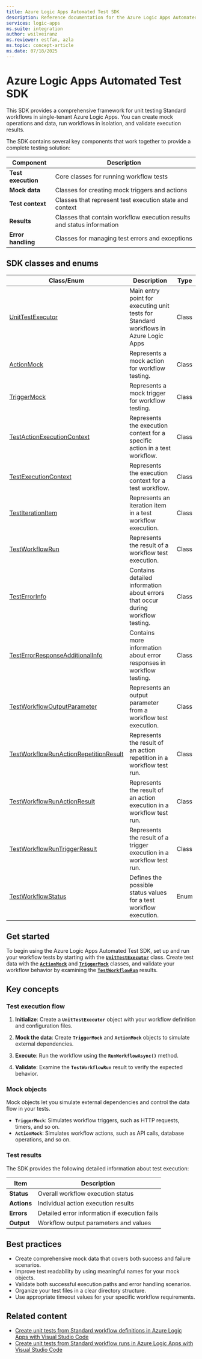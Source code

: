 ```yaml
---
title: Azure Logic Apps Automated Test SDK
description: Reference documentation for the Azure Logic Apps Automated Test SDK classes and enums.
services: logic-apps
ms.suite: integration
author: wsilveiranz
ms.reviewer: estfan, azla
ms.topic: concept-article
ms.date: 07/18/2025
---
```


# Azure Logic Apps Automated Test SDK

This SDK provides a comprehensive framework for unit testing Standard workflows in single-tenant Azure Logic Apps. You can create mock operations and data, run workflows in isolation, and validate execution results.

The SDK contains several key components that work together to provide a complete testing solution:

| Component | Description |
|-----------|-------------|
| **Test execution** | Core classes for running workflow tests |
| **Mock data** | Classes for creating mock triggers and actions |
| **Test context** | Classes that represent test execution state and context |
| **Results** | Classes that contain workflow execution results and status information |
| **Error handling** | Classes for managing test errors and exceptions |

## SDK classes and enums

| Class/Enum | Description | Type |
|------------|-------------|------|
| [UnitTestExecutor](unit-test-executor-class-definition.md) | Main entry point for executing unit tests for Standard workflows in Azure Logic Apps | Class |
| [ActionMock](action-mock-class-definition.md) | Represents a mock action for workflow testing. | Class |
| [TriggerMock](trigger-mock-class-definition.md) | Represents a mock trigger for workflow testing. | Class |
| [TestActionExecutionContext](test-action-execution-context-class-definition.md) | Represents the execution context for a specific action in a test workflow. | Class |
| [TestExecutionContext](test-execution-context-class-definition.md) | Represents the execution context for a test workflow. | Class |
| [TestIterationItem](test-iteration-item-class-definition.md) | Represents an iteration item in a test workflow execution. | Class |
| [TestWorkflowRun](test-workflow-run-class-definition.md) | Represents the result of a workflow test execution. | Class |
| [TestErrorInfo](test-error-info-class-definition.md) | Contains detailed information about errors that occur during workflow testing. | Class |
| [TestErrorResponseAdditionalInfo](test-error-response-additional-info-class-definition.md) | Contains more information about error responses in workflow testing. | Class |
| [TestWorkflowOutputParameter](test-workflow-output-parameter-class-definition.md) | Represents an output parameter from a workflow test execution. | Class |
| [TestWorkflowRunActionRepetitionResult](test-workflow-run-action-repetition-result-class-definition.md) | Represents the result of an action repetition in a workflow test run. | Class |
| [TestWorkflowRunActionResult](test-workflow-run-action-result-class-definition.md) | Represents the result of an action execution in a workflow test run. | Class |
| [TestWorkflowRunTriggerResult](test-workflow-run-trigger-result-class-definition.md) | Represents the result of a trigger execution in a workflow test run. | Class |
| [TestWorkflowStatus](test-workflow-status-enum-definition.md) | Defines the possible status values for a test workflow execution. | Enum |

## Get started

To begin using the Azure Logic Apps Automated Test SDK, set up and run your workflow tests by starting with the [**`UnitTestExecutor`**](unit-test-executor-class-definition.md) class. Create test data with the [**`ActionMock`**](action-mock-class-definition.md) and [**`TriggerMock`**](trigger-mock-class-definition.md) classes, and validate your workflow behavior by examining the [**`TestWorkflowRun`**](test-workflow-run-class-definition.md) results.

## Key concepts

### Test execution flow

1. **Initialize**: Create a **`UnitTestExecutor`** object with your workflow definition and configuration files.

1. **Mock the data**: Create **`TriggerMock`** and **`ActionMock`** objects to simulate external dependencies.

1. **Execute**: Run the workflow using the **`RunWorkflowAsync()`** method.

1. **Validate**: Examine the **`TestWorkflowRun`** result to verify the expected behavior.

### Mock objects

Mock objects let you simulate external dependencies and control the data flow in your tests.

- **`TriggerMock`**: Simulates workflow triggers, such as HTTP requests, timers, and so on.
- **`ActionMock`**: Simulates workflow actions, such as API calls, database operations, and so on.

### Test results

The SDK provides the following detailed information about test execution:

| Item | Description |
|------|-------------|
| **Status** | Overall workflow execution status |
| **Actions** | Individual action execution results |
| **Errors** | Detailed error information if execution fails |
| **Output** | Workflow output parameters and values |

## Best practices

- Create comprehensive mock data that covers both success and failure scenarios.
- Improve test readability by using meaningful names for your mock objects.
- Validate both successful execution paths and error handling scenarios.
- Organize your test files in a clear directory structure.
- Use appropriate timeout values for your specific workflow requirements.

## Related content

- [Create unit tests from Standard workflow definitions in Azure Logic Apps with Visual Studio Code](create-unit-tests-Standard-workflow-definitions-visual-studio-code.md)
- [Create unit tests from Standard workflow runs in Azure Logic Apps with Visual Studio Code](create-unit-tests-standard-workflow-runs-visual-studio-code.md)

